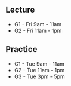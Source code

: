 ## Lecture
- G1 - Fri 9am - 11am
- G2 - Fri 11am - 1pm

## Practice
- G1 - Tue 9am - 11am
- G2 - Tue 11am - 1pm
- G3 - Tue 3pm - 5pm

